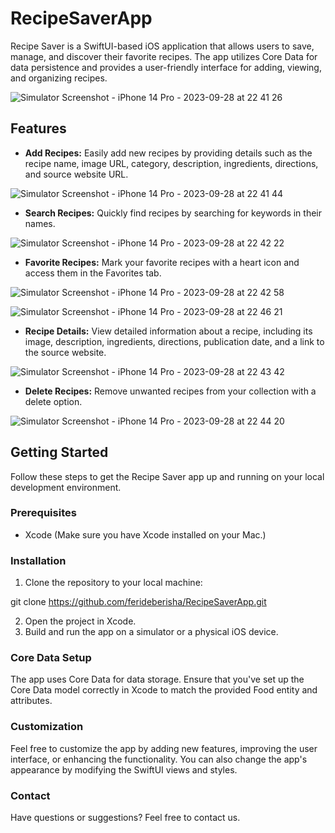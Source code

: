 # RecipeSaverApp

Recipe Saver is a SwiftUI-based iOS application that allows users to save, manage, and discover their favorite recipes. The app utilizes Core Data for data persistence and provides a user-friendly interface for adding, viewing, and organizing recipes.

![Simulator Screenshot - iPhone 14 Pro - 2023-09-28 at 22 41 26](https://github.com/ferideberisha/RecipeSaverApp/assets/93921511/4a52c17d-5f82-4f60-82fa-fbdbb4dad863)

## Features

- **Add Recipes:** Easily add new recipes by providing details such as the recipe name, image URL, category, description, ingredients, directions, and source website URL.

![Simulator Screenshot - iPhone 14 Pro - 2023-09-28 at 22 41 44](https://github.com/ferideberisha/RecipeSaverApp/assets/93921511/fe386b13-3635-450a-ac87-d9d941f47d85)

- **Search Recipes:** Quickly find recipes by searching for keywords in their names.

![Simulator Screenshot - iPhone 14 Pro - 2023-09-28 at 22 42 22](https://github.com/ferideberisha/RecipeSaverApp/assets/93921511/4d8d9aec-8d3f-490f-8267-f2433f40800b)

- **Favorite Recipes:** Mark your favorite recipes with a heart icon and access them in the Favorites tab.
  
![Simulator Screenshot - iPhone 14 Pro - 2023-09-28 at 22 42 58](https://github.com/ferideberisha/RecipeSaverApp/assets/93921511/32121472-bb35-4ef6-bbca-7c043894f1ba)

![Simulator Screenshot - iPhone 14 Pro - 2023-09-28 at 22 46 21](https://github.com/ferideberisha/RecipeSaverApp/assets/93921511/3a059c27-0677-426b-ae8e-03f9c8a87310)

- **Recipe Details:** View detailed information about a recipe, including its image, description, ingredients, directions, publication date, and a link to the source website.

![Simulator Screenshot - iPhone 14 Pro - 2023-09-28 at 22 43 42](https://github.com/ferideberisha/RecipeSaverApp/assets/93921511/1282000b-c350-4e13-9774-6bcb7cc700fd)

- **Delete Recipes:** Remove unwanted recipes from your collection with a delete option.

![Simulator Screenshot - iPhone 14 Pro - 2023-09-28 at 22 44 20](https://github.com/ferideberisha/RecipeSaverApp/assets/93921511/1d1bdfaf-7816-474d-82ec-975e5005cdf5)

## Getting Started

Follow these steps to get the Recipe Saver app up and running on your local development environment.

### Prerequisites

- Xcode (Make sure you have Xcode installed on your Mac.)

### Installation

1. Clone the repository to your local machine:

git clone https://github.com/ferideberisha/RecipeSaverApp.git

2. Open the project in Xcode.
3. Build and run the app on a simulator or a physical iOS device.

### Core Data Setup
The app uses Core Data for data storage. Ensure that you've set up the Core Data model correctly in Xcode to match the provided Food entity and attributes.

### Customization
Feel free to customize the app by adding new features, improving the user interface, or enhancing the functionality. You can also change the app's appearance by modifying the SwiftUI views and styles.

### Contact
Have questions or suggestions? Feel free to contact us.


